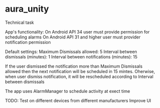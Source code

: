 # aura_unity
Technical task

App's functionality:
On Android API 34 user must provide permission for scheduling alarms
On Android API 31 and higher user must provider notification permission

Default settings:
Maximum Dismissals allowed: 5
Interval between dismissals (minutes): 1
Interval between notifications (minutes): 15

If the user dismissed the notification more than Maximum Dismissals allowed then the next notification will be scheduled in 15 mintes. Oherwise, when user dismiss notification, it will be rescheduled according to Interval between dismissals

The app uses AlarmManager to schedule activity at exect time

TODO:
Test on different devices from different manufacturers
Improve UI


